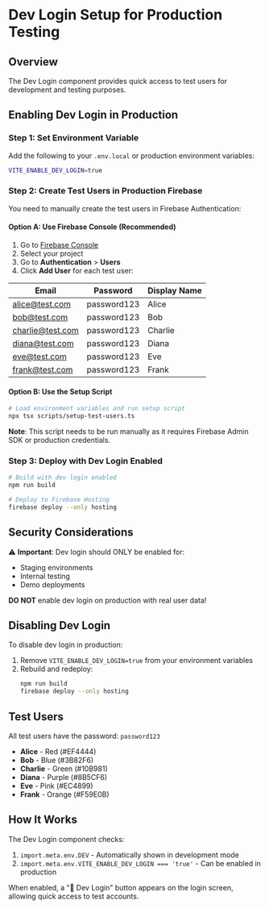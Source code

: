 # Dev Login Setup for Production Testing

## Overview

The Dev Login component provides quick access to test users for development and testing purposes.

## Enabling Dev Login in Production

### Step 1: Set Environment Variable

Add the following to your `.env.local` or production environment variables:

```bash
VITE_ENABLE_DEV_LOGIN=true
```

### Step 2: Create Test Users in Production Firebase

You need to manually create the test users in Firebase Authentication:

#### Option A: Use Firebase Console (Recommended)

1. Go to [Firebase Console](https://console.firebase.google.com)
2. Select your project
3. Go to **Authentication** > **Users**
4. Click **Add User** for each test user:

| Email | Password | Display Name |
|-------|----------|--------------|
| alice@test.com | password123 | Alice |
| bob@test.com | password123 | Bob |
| charlie@test.com | password123 | Charlie |
| diana@test.com | password123 | Diana |
| eve@test.com | password123 | Eve |
| frank@test.com | password123 | Frank |

#### Option B: Use the Setup Script

```bash
# Load environment variables and run setup script
npx tsx scripts/setup-test-users.ts
```

**Note**: This script needs to be run manually as it requires Firebase Admin SDK or production credentials.

### Step 3: Deploy with Dev Login Enabled

```bash
# Build with dev login enabled
npm run build

# Deploy to Firebase Hosting
firebase deploy --only hosting
```

## Security Considerations

⚠️ **Important**: Dev login should ONLY be enabled for:
- Staging environments
- Internal testing
- Demo deployments

**DO NOT** enable dev login on production with real user data!

## Disabling Dev Login

To disable dev login in production:

1. Remove `VITE_ENABLE_DEV_LOGIN=true` from your environment variables
2. Rebuild and redeploy:
   ```bash
   npm run build
   firebase deploy --only hosting
   ```

## Test Users

All test users have the password: `password123`

- **Alice** - Red (#EF4444)
- **Bob** - Blue (#3B82F6)
- **Charlie** - Green (#10B981)
- **Diana** - Purple (#8B5CF6)
- **Eve** - Pink (#EC4899)
- **Frank** - Orange (#F59E0B)

## How It Works

The Dev Login component checks:
1. `import.meta.env.DEV` - Automatically shown in development mode
2. `import.meta.env.VITE_ENABLE_DEV_LOGIN === 'true'` - Can be enabled in production

When enabled, a "🔧 Dev Login" button appears on the login screen, allowing quick access to test accounts.
